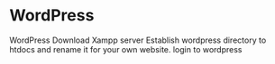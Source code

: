 # WordPress
WordPress
Download Xampp server 
Establish wordpress directory to htdocs and rename it for your own website. 
login to wordpress 
